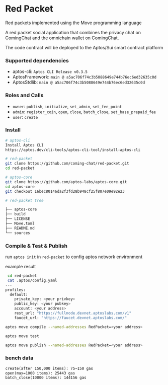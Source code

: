 # Red Packet
Red packets implemented using the Move programming language

A red packet social application that combines the privacy chat on ComingChat and the omnichain wallet on ComingChat.

The code contract will be deployed to the Aptos/Sui smart contract platform

### Supported dependencies
- aptos-cli: `Aptos CLI Release v0.3.5`
- AptosFramework: `main @ a5ac706f74c3b5088649e744b76ec6ed32635c0d`
- AptosStdlib: `main @ a5ac706f74c3b5088649e744b76ec6ed32635c0d`

### Roles and Calls
- `owner`: `publish`, `initialize`, `set_admin`, `set_fee_point`
- `admin`: `register_coin`, `open`, `close`, `batch_close`, `set_base_prepaid_fee`
- `user`: `create`

### Install
```bash
# aptos-cli
Install Aptos CLI
https://aptos.dev/cli-tools/aptos-cli-tool/install-aptos-cli

# red-packet
git clone https://github.com/coming-chat/red-packet.git
cd red-packet

# aptos-core
git clone https://github.com/aptos-labs/aptos-core.git
cd aptos-core
git checkout 16bec80146da2f3fd28b948cf25f807e09e92e23

# red-packet tree

├── aptos-core
├── build
├── LICENSE
├── Move.toml
├── README.md
└── sources
```

### Compile & Test & Publish
run `aptos init` in `red-packet` to config aptos network environment

example result
```bash
 cd red-packet
 cat .aptos/config.yaml 
---
profiles:
  default:
    private_key: <your privkey>
    public_key: <your pubkey>
    account: <your address>
    rest_url: "https://fullnode.devnet.aptoslabs.com/v1"
    faucet_url: "https://faucet.devnet.aptoslabs.com/"

```

```bash
aptos move compile --named-addresses RedPacket=<your address>

aptos move test

aptos move publish --named-addresses RedPacket=<your address>
```

### bench data
```txt
create(after 150,000 items): 75~150 gas
open(max=1000 items): 25443 gas
batch_close(10000 items): 144156 gas
```
